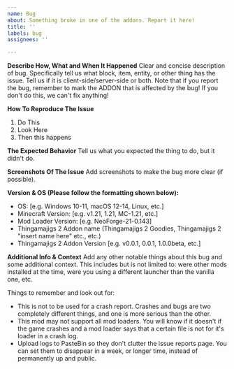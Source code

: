 ```yaml
---
name: Bug
about: Something broke in one of the addons. Report it here!
title: ''
labels: bug
assignees: ''

---
```


**Describe How, What and When It Happened**
Clear and concise description of bug. Specifically tell us what block, item, entity, or other thing has the issue. Tell us if it is client-side/server-side or both.
Note that if you report the bug, remember to mark the ADDON that is affected by the bug! If you don't do this, we can't fix anything!

**How To Reproduce The Issue**
1) Do This
2) Look Here
3) Then this happens

**The Expected Behavior**
Tell us what you expected the thing to do, but it didn't do.

**Screenshots Of The Issue**
Add screenshots to make the bug more clear (if possible).

**Version & OS (Please follow the formatting shown below):**
 - OS: [e.g. Windows 10-11, macOS 12-14, Linux, etc.]
 - Minecraft Version: [e.g. v1.21, 1.21, MC-1.21, etc.]
 - Mod Loader Version: [e.g. NeoForge-21-0.143]
 - Thingamajigs 2 Addon name (Thingamajigs 2 Goodies, Thingamajigs 2 "insert name here" etc., etc.)
 - Thingamajigs 2 Addon Version [e.g. v0.0.1, 0.0.1, 1.0.0beta, etc.]

**Additional Info & Context**
Add any other notable things about this bug and some additional context. This includes but is not limited to: were other mods installed at the time, were you using a different launcher than the vanilla one, etc.

Things to remember and look out for:
- This is not to be used for a crash report. Crashes and bugs are two completely different things, and one is more serious than the other.
- This mod may not support all mod loaders. You will know if it doesn't if the game crashes and a mod loader says that a certain file is not for it's loader in a crash log.
- Upload logs to PasteBin so they don't clutter the issue reports page. You can set them to disappear in a week, or longer time, instead of permanently up and public.
